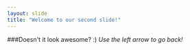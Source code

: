 ```yaml
---
layout: slide
title: "Welcome to our second slide!"
---
```

###Doesn't it look awesome? :)
*Use the left arrow to go back!*
